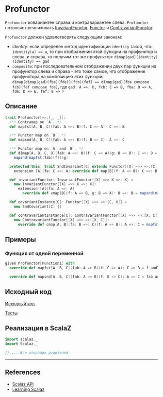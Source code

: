 # Profunctor

`Profunctor` ковариантен справа и контравариантен слева.
`Profunctor` позволяет реализовать [InvariantFunctor](../monad/invariant-functor), [Functor](../monad/functor) 
и [ContravariantFunctor](../monad/contravariant-functor).

`Profunctor` должен удовлетворять следующим законам:
- _identity_: если определен метод идентификации `identity` такой, что: `identity(a) == a`, то при отображении этой функции
  на профунктор и слева, и справа, то получим тот же профунктор: `dimap(gad)(identity)(identity) == gad`
- `composite`: при последовательном отображении двух пар функции на профунктор слева и справа - это тоже самое,
  что отображение профунктора на композицию этих функций:  
  `dimap(dimap(gad)(fba)(fde))(fcb)(fef) == dimap(gad)(fba compose fcb)(fef compose fde)`, где 
  `gad: A =>: D, fcb: C => B, fba: B => A, fde: D => E, fef: E => F`

  
## Описание

```scala
trait Profunctor[=>:[_, _]]:
  /** Contramap on `A`. */
  def mapfst[A, B, C](fab: A =>: B)(f: C => A): C =>: B

  /** Functor map on `B`. */
  def mapsnd[A, B, C](fab: A =>: B)(f: B => C): A =>: C

  /** Functor map on `A` and `B`. */
  def dimap[A, B, C, D](fab: A =>: B)(f: C => A)(g: B => D): C =>: D =
    mapsnd(mapfst(fab)(f))(g)

  protected[this] trait SndCovariant[C] extends Functor[[X] =>> =>:[C, X]]:
    extension [A](fa: C =>: A) override def map[B](f: A => B): C =>: B = mapsnd(fa)(f)

  def invariantFunctor: InvariantFunctor[[X] =>> X =>: X] =
    new InvariantFunctor[[X] =>> X =>: X]:
      extension [A](fa: A =>: A)
        override def xmap[B](f: A => B, g: B => A): B =>: B = mapsnd(mapfst(fa)(g))(f)

  def covariantInstance[C]: Functor[[X] =>> =>:[C, X]] =
    new SndCovariant[C] {}

  def contravariantInstance[C]: ContravariantFunctor[[X] =>> =>:[X, C]] =
    new ContravariantFunctor[[X] =>> =>:[X, C]]:
      override def cmap[A, B](fa: B =>: C)(f: A => B): A =>: C = mapfst(fa)(f)
```

## Примеры

### Функция от одной переменной

```scala
given Profunctor[Function1] with
  override def mapfst[A, B, C](fab: A => B)(f: C => A): C => B = f andThen fab

  override def mapsnd[A, B, C](fab: A => B)(f: B => C): A => C = fab andThen f
```

## Исходный код

[Исходный код](https://gitflic.ru/project/artemkorsakov/scalabook/blob?file=examples%2Fsrc%2Fmain%2Fscala%2Ftypeclass%2Farrow%2FProfunctor.scala&plain=1)

[Тесты](https://gitflic.ru/project/artemkorsakov/scalabook/blob?file=examples%2Fsrc%2Ftest%2Fscala%2Ftypeclass%2Farrow%2FProfunctorSuite.scala)


## Реализация в ScalaZ

```scala
import scalaz._
import Scalaz._

// ... Все операции родителей
```


---

## References

- [Scalaz API](https://javadoc.io/doc/org.scalaz/scalaz-core_3/7.3.6/scalaz/Profunctor.html)
- [Learning Scalaz](http://eed3si9n.com/learning-scalaz/Arrow.html)
